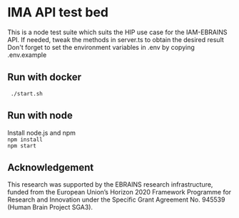 # IMA API test bed

This is a node test suite which suits the HIP use case for the IAM-EBRAINS API. 
If needed, tweak the methods in server.ts to obtain the desired result
Don't forget to set the environment variables in .env by copying .env.example


## Run with docker
   ` ./start.sh`

## Run with node

Install node.js and npm  
    `npm install`  
    `npm start`  

## Acknowledgement

This research was supported by the EBRAINS research infrastructure, funded from the European Union’s Horizon 2020 Framework Programme for Research and Innovation under the Specific Grant Agreement No. 945539 (Human Brain Project SGA3).
